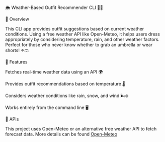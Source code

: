 🌦️ Weather-Based Outfit Recommender CLI 👕🧥

📌 Overview

This CLI app provides outfit suggestions based on current weather conditions. Using a free weather API like Open-Meteo, it helps users dress appropriately by considering temperature, rain, and other weather factors. Perfect for those who never know whether to grab an umbrella or wear shorts! ☂️🩳

🚀 Features

Fetches real-time weather data using an API 🌍

Provides outfit recommendations based on temperature 🌡️

Considers weather conditions like rain, snow, and wind 🌬️❄️

Works entirely from the command line 🖥️

🔗 APIs

This project uses Open-Meteo or an alternative free weather API to fetch forecast data. More details can be found [Open-Meteo](https://open-meteo.com)

